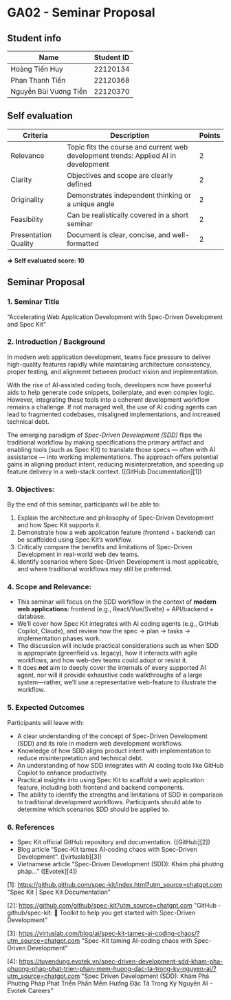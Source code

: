 # GA02 - Seminar Proposal

## Student info

| Name                  | Student ID |
| --------------------- | ---------- |
| Hoàng Tiến Huy        | 22120134   |
| Phan Thanh Tiến       | 22120368   |
| Nguyễn Bùi Vương Tiễn | 22120370   |

## Self evaluation

| Criteria             | Description                                                                         | Points |
| -------------------- | ----------------------------------------------------------------------------------- | ------ |
| Relevance            | Topic fits the course and current web development trends: Applied AI in development | 2      |
| Clarity              | Objectives and scope are clearly defined                                            | 2      |
| Originality          | Demonstrates independent thinking or a unique angle                                 | 2      |
| Feasibility          | Can be realistically covered in a short seminar                                     | 2      |
| Presentation Quality | Document is clear, concise, and well-formatted                                      | 2      |

**=> Self evaluated score: 10**

## Seminar Proposal

### 1. Seminar Title

“Accelerating Web Application Development with Spec-Driven Development and Spec Kit”

### 2. Introduction / Background

In modern web application development, teams face pressure to deliver high-quality features rapidly while maintaining architecture consistency, proper testing, and alignment between product vision and implementation.

With the rise of AI-assisted coding tools, developers now have powerful aids to help generate code snippets, boilerplate, and even complex logic. However, integrating these tools into a coherent development workflow remains a challenge. If not managed well, the use of AI coding agents can lead to fragmented codebases, misaligned implementations, and increased technical debt.

The emerging paradigm of _Spec-Driven Development (SDD)_ flips the traditional workflow by making specifications the primary artifact and enabling tools (such as Spec Kit) to translate those specs — often with AI assistance — into working implementations. The approach offers potential gains in aligning product intent, reducing misinterpretation, and speeding up feature delivery in a web-stack context. ([GitHub Documentation][1])

### 3. Objectives:

By the end of this seminar, participants will be able to:

1. Explain the architecture and philosophy of Spec-Driven Development and how Spec Kit supports it.
2. Demonstrate how a web application feature (frontend + backend) can be scaffolded using Spec Kit’s workflow.
3. Critically compare the benefits and limitations of Spec-Driven Development in real-world web dev teams.
4. Identify scenarios where Spec-Driven Development is most applicable, and where traditional workflows may still be preferred.

### 4. Scope and Relevance:

- This seminar will focus on the SDD workflow in the context of **modern web applications**: frontend (e.g., React/Vue/Svelte) + API/backend + database.
- We’ll cover how Spec Kit integrates with AI coding agents (e.g., GitHub Copilot, Claude), and review how the spec → plan → tasks → implementation phases work.
- The discussion will include practical considerations such as when SDD is appropriate (greenfield vs. legacy), how it interacts with agile workflows, and how web-dev teams could adopt or resist it.
- It does **_not_** aim to deeply cover the internals of every supported AI agent, nor will it provide exhaustive code walkthroughs of a large system—rather, we’ll use a representative web-feature to illustrate the workflow.

### 5. Expected Outcomes

Participants will leave with:

- A clear understanding of the concept of Spec-Driven Development (SDD) and its role in modern web development workflows.
- Knowledge of how SDD aligns product intent with implementation to reduce misinterpretation and technical debt.
- An understanding of how SDD integrates with AI coding tools like GitHub Copilot to enhance productivity.
- Practical insights into using Spec Kit to scaffold a web application feature, including both frontend and backend components.
- The ability to identify the strengths and limitations of SDD in comparison to traditional development workflows. Participants should able to determine which scenarios SDD should be applied to.

### 6. References

- Spec Kit official GitHub repository and documentation. ([GitHub][2])
- Blog article “Spec-Kit tames AI-coding chaos with Spec-Driven Development”. ([virtuslab][3])
- Vietnamese article “Spec-Driven Development (SDD): Khám phá phương pháp…” ([Evotek][4])

\[1\]: https://github.github.com/spec-kit/index.html?utm_source=chatgpt.com "Spec Kit | Spec Kit Documentation"

\[2\]: https://github.com/github/spec-kit?utm_source=chatgpt.com "GitHub - github/spec-kit: 💫 Toolkit to help you get started with Spec-Driven Development"

\[3\]: https://virtuslab.com/blog/ai/spec-kit-tames-ai-coding-chaos/?utm_source=chatgpt.com "Spec-Kit taming AI-coding chaos with Spec-Driven Development"

\[4\]: https://tuyendung.evotek.vn/spec-driven-development-sdd-kham-pha-phuong-phap-phat-trien-phan-mem-huong-dac-ta-trong-ky-nguyen-ai/?utm_source=chatgpt.com "Spec Driven Development (SDD): Khám Phá Phương Pháp Phát Triển Phần Mềm Hướng Đặc Tả Trong Kỷ Nguyên AI – Evotek Careers"
